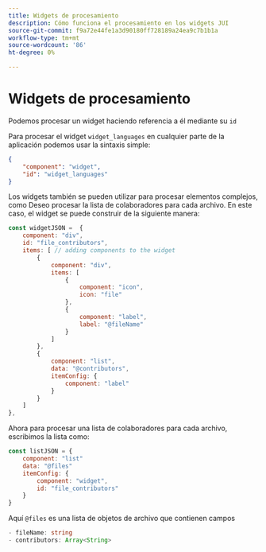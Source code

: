 ```yaml
---
title: Widgets de procesamiento
description: Cómo funciona el procesamiento en los widgets JUI
source-git-commit: f9a72e44fe1a3d90180ff728189a24ea9c7b1b1a
workflow-type: tm+mt
source-wordcount: '86'
ht-degree: 0%

---
```


# Widgets de procesamiento

Podemos procesar un widget haciendo referencia a él mediante su `id`

Para procesar el widget `widget_languages` en cualquier parte de la aplicación podemos usar la sintaxis simple:

```json
{
    "component": "widget",
    "id": "widget_languages"
}
```

Los widgets también se pueden utilizar para procesar elementos complejos, como Deseo procesar la lista de colaboradores para cada archivo.
En este caso, el widget se puede construir de la siguiente manera:

```js title="fileContributorsWidget.js"
const widgetJSON =  {
    component: "div", 
    id: "file_contributors", 
    items: [ // adding components to the widget
        {
            component: "div",
            items: [
                {
                    component: "icon",
                    icon: "file"
                },
                {
                    component: "label",
                    label: "@fileName"
                }
            ]
        },
        {
            component: "list",
            data: "@contributors",
            itemConfig: {
                component: "label"
            }
        }
    ]
},
```

Ahora para procesar una lista de colaboradores para cada archivo, escribimos la lista como:

```js title="fileContributorsList.js"
const listJSON = {
    component: "list"
    data: "@files"
    itemConfig: {
        component: "widget",
        id: "file_contributors"
    }
}
```

Aquí `@files` es una lista de objetos de archivo que contienen campos

```typescript
- fileName: string
- contributors: Array<String>
```
